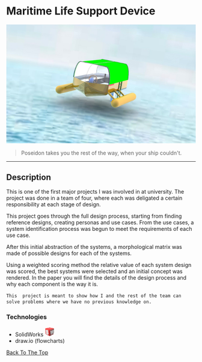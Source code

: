 # Maritime Life Support Device

![Project Image](./files/Intro.png)

>Poseidon takes you the rest of the way, when your ship couldn't.

---

## Description

This is one of the first major projects I was involved in at university. The project was done in a team of four, where each was deligated a certain responsibility at each stage of design. 

This project goes through the full design process, starting from finding reference designs, creating personas and use cases. From the use cases, a system identification process was begun to meet the requirements of each use case. 

After this initial abstraction of the systems, a morphological matrix was made of possible designs for each of the systems.

Using a weighted scoring method the relative value of each system design was scored, the best systems were selected and an initial concept was rendered. 
In the paper you will find the details of the design process and why each component is the way it is. 

    This  project is meant to show how I and the rest of the team can 
    solve problems where we have no previous knowledge on. 


### Technologies

- SolidWorks ![solidworks](./files/solidworks.png) 
- draw.io (flowcharts)

[Back To The Top](#maritime-life-support-device)